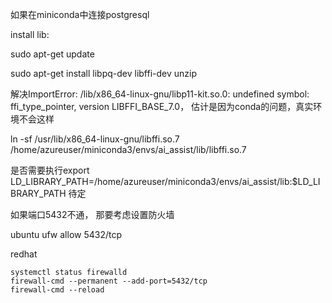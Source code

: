 如果在miniconda中连接postgresql

install lib:

sudo apt-get update

sudo apt-get install libpq-dev libffi-dev unzip

解决ImportError: /lib/x86_64-linux-gnu/libp11-kit.so.0: undefined symbol: ffi_type_pointer, version LIBFFI_BASE_7.0， 估计是因为conda的问题，真实环境不会这样

ln -sf /usr/lib/x86_64-linux-gnu/libffi.so.7 /home/azureuser/miniconda3/envs/ai_assist/lib/libffi.so.7

是否需要执行export LD_LIBRARY_PATH=/home/azureuser/miniconda3/envs/ai_assist/lib:$LD_LIBRARY_PATH 待定

如果端口5432不通， 那要考虑设置防火墙

ubuntu ufw allow 5432/tcp

redhat 

```
systemctl status firewalld
firewall-cmd --permanent --add-port=5432/tcp
firewall-cmd --reload
```